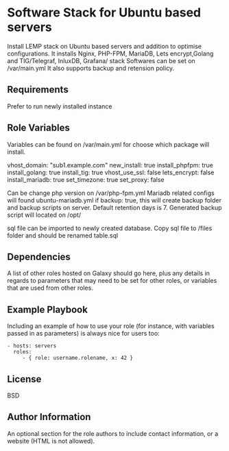 Software Stack for Ubuntu based servers
=========
Install LEMP stack on Ubuntu based servers and addition to optimise configurations. 
It installs Nginx, PHP-FPM, MariaDB, Lets encrypt,Golang and TIG/Telegraf, InluxDB, Grafana/ stack
Softwares can be set on /var/main.yml It also supports backup and retension policy. 


Requirements
------------

Prefer to run newly installed instance

Role Variables
--------------

Variables can be found on /var/main.yml for choose which package will install. 

vhost_domain: "sub1.example.com"
new_install: true
install_phpfpm: true
install_golang: true
install_tig: true
vhost_use_ssl: false
lets_encrypt: false
install_mariadb: true
set_timezone: true
set_proxy: false

Can be change php version on /var/php-fpm.yml
Mariadb related configs will found ubuntu-mariadb.yml
if backup: true, this will create backup folder and backup scripts on server. Default retention days is 7. Generated backup script will located on /opt/

sql file can be imported to newly created database. Copy sql file to /files folder and should be renamed table.sql 

Dependencies
------------

A list of other roles hosted on Galaxy should go here, plus any details in regards to parameters that may need to be set for other roles, or variables that are used from other roles.

Example Playbook
----------------

Including an example of how to use your role (for instance, with variables passed in as parameters) is always nice for users too:

    - hosts: servers
      roles:
         - { role: username.rolename, x: 42 }

License
-------

BSD

Author Information
------------------

An optional section for the role authors to include contact information, or a website (HTML is not allowed).

